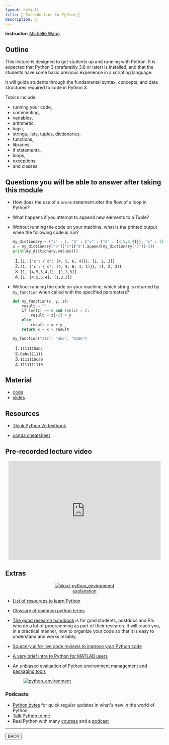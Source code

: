 ```yaml
---
layout: default
title: 🐍 Introduction to Python 🐍
description: 🐍
---
```


**Instructor:** [Michelle Wang](https://github.com/michellewang)

## Outline

This lecture is designed to get students up and running with Python.
It is expected that Python 3 (preferably 3.8 or later) is installed,
and that the students have some basic previous experience in a scripting language.

It will guide students through the fundamental syntax, concepts,
and data structures required to code in Python 3.

Topics include:

-   running your code,
-   commenting,
-   variables,
-   arithmetic,
-   logic,
-   strings, lists, tuples, dictionaries,
-   functions,
-   libraries,
-   if statements,
-   loops,
-   exceptions,
-   and classes.

## Questions you will be able to answer after taking this module

-   How does the use of a `break` statement alter the flow of a loop in Python?

-   What happens if you attempt to append new elements to a Tuple?

-   Without running the code on your machine, what is the printed output when the following code is run?

    ```python
    my_dictionary = {"a" : 1, "b" : {"c" : {"d" : [4,5,6,4]}}, "c" : [1,2,3]}
    x = my_dictionary["b"]["c"]["d"].append(my_dictionary["c"][-3])
    print(my_dictionary.values())
    ```

    1.  `[1, {'c': {'d': [4, 5, 6, 4]}}, [1, 2, 3]]`
    1.  `[1, {'c': {'d': [4, 5, 6, 4, 1]}}, [1, 2, 3]]`
    1.  `[1, [4,5,6,4,1], [1,2,3]]`
    1.  `[1, [4,5,6,4], [1,2,3]]`

-   Without running the code on your machine, which string is returned by
    `my_function` when called with the specified parameters?

    ```python
    def my_function(x, y, z):
        result = ""
        if len(z) <= 6 and len(z) > 2:
            result = z[-2] + y
        else:
            result = x + y
        return x + x + result

    my_function("111", "abc", "0100")
    ```

    1.  `1111110abc`
    1.  `0abc111111`
    1.  `111111bca0`
    1.  `1111111110`

## Material

-   [code](https://github.com/neurodatascience/QLS-course-materials/tree/main/Lectures/2024/04_intro_to_python)
-   [slides](https://github.com/neurodatascience/QLS-course-materials/tree/main/Lectures/2024/04_intro_to_python/lecture)

## Resources

-   [Think Python 2e textbook](https://greenteapress.com/wp/think-python-2e/)

-   [conda cheatsheet](https://docs.conda.io/projects/conda/en/latest/user-guide/cheatsheet.html)

## Pre-recorded lecture video

<div style="display: flex; justify-content: center; margin: 10px">

  <iframe
    width="560"
    height="315"
    src="https://www.youtube.com/embed/ml6VkmtLXpA?si=ZLLN7jP6om9qMVXL"
    title="YouTube video player"
    frameborder="0"
    allow="accelerometer; autoplay; clipboard-write; encrypted-media; gyroscope; picture-in-picture; web-share" referrerpolicy="strict-origin-when-cross-origin"
    allowfullscreen>
  </iframe>

</div>

## Extras

<div style="display: flex; flex-direction: column; justify-content: center; align-items: center; margin: 10px">
  <a href="https://xkcd.com/1987/">
    <img src="https://imgs.xkcd.com/comics/python_environment.png" alt="xkcd-python_environment">
  </a>
  <a href="https://www.explainxkcd.com/wiki/index.php/1987">explanation</a>
</div>

-   [List of resources to learn Python](https://learn-neuroimaging.github.io/hitchhackers_guide_brain/11-programming/#python)

-   [Glossary of common python terms](https://www.pythonmorsels.com/terms/)

-   [The good research handbook](https://goodresearch.dev/index.html) is for grad students,
    postdocs and PIs who do a lot of programming as part of their research.
    It will teach you, in a practical manner, how to organize your code so that it is easy to understand and works reliably.

-   [Sourcery.ai for live code reviews to improve your Python code](https://sourcery.ai/)

-   [A very brief intro to Python for MATLAB users](https://volttron.readthedocs.io/en/main/developing-volttron/python-for-matlab-users.html)

-   [An unbiased evaluation of Python environment management and packaging tools](https://alpopkes.com/posts/python/packaging_tools/)

<div style="display: flex; flex-direction: column; justify-content: center; align-items: center; margin: 10px">
  <div style="width: 80%">
    <a href="https://alpopkes.com/posts/python/packaging_tools/">
      <img src="https://alpopkes.com/posts/python/figures/venn_diagram.png"
           alt="python_environment">
    </a>
  </div>
</div>

### Podcasts

-   [Python bytes](https://pythonbytes.fm/) for quick regular updates in what's new in the world of Python
-   [Talk Python to me](https://talkpython.fm/)
-   Real Python with many [courses](https://realpython.com/) and a [podcast](https://realpython.com/podcasts/rpp/)

---

<a href="{{ site.url }}/lectures-materials/latest.html"><button>BACK</button></a>
